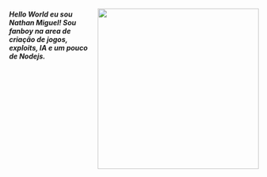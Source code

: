 ##### <img title="" src="Gear5.gif" width="325px" align="right">

##### Hello World eu sou Nathan Miguel! Sou fanboy na area de criação de jogos, exploits, IA e um pouco de Nodejs.

